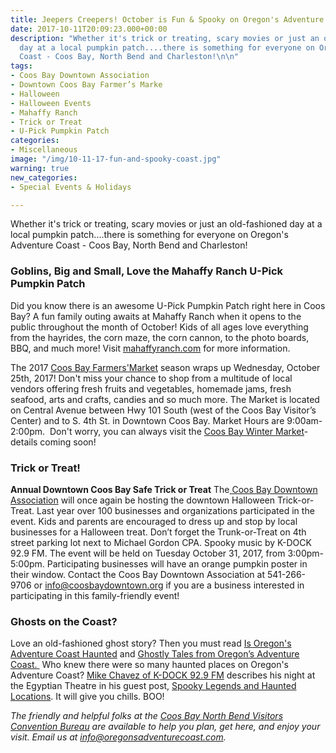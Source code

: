 ```yaml
---
title: Jeepers Creepers! October is Fun & Spooky on Oregon's Adventure Coast!
date: 2017-10-11T20:09:23.000+00:00
description: "Whether it's trick or treating, scary movies or just an old-fashioned
  day at a local pumpkin patch....there is something for everyone on Oregon's Adventure
  Coast - Coos Bay, North Bend and Charleston!\n\n"
tags:
- Coos Bay Downtown Association
- Downtown Coos Bay Farmer’s Marke
- Halloween
- Halloween Events
- Mahaffy Ranch
- Trick or Treat
- U-Pick Pumpkin Patch
categories:
- Miscellaneous
image: "/img/10-11-17-fun-and-spooky-coast.jpg"
warning: true
new_categories:
- Special Events & Holidays

---
```

Whether it's trick or treating, scary movies or just an old-fashioned day at a local pumpkin patch....there is something for everyone on Oregon's Adventure Coast - Coos Bay, North Bend and Charleston!
<h3>Goblins, Big and Small, Love the Mahaffy Ranch U-Pick Pumpkin Patch</h3>
Did you know there is an awesome U-Pick Pumpkin Patch right here in Coos Bay? A fun family outing awaits at Mahaffy Ranch when it opens to the public throughout the month of October! Kids of all ages love everything from the hayrides, the corn maze, the corn cannon, to the photo boards, BBQ, and much more! Visit <a href="http://mahaffyranch.com/" target="_blank" rel="noopener noreferrer">mahaffyranch.com</a> for more information.

The 2017 <a href="http://coosbaydowntown.org/farmers-market/" target="_blank" rel="noopener noreferrer">Coos Bay Farmers'Market</a> season wraps up Wednesday, October 25th, 2017! Don't miss your chance to shop from a multitude of local vendors offering fresh fruits and vegetables, homemade jams, fresh seafood, arts and crafts, candies and so much more. The Market is located on Central Avenue between Hwy 101 South (west of the Coos Bay Visitor’s Center) and to S. 4th St. in Downtown Coos Bay. Market Hours are 9:00am- 2:00pm.  Don't worry, you can always visit the <a href="https://www.facebook.com/Coosbaywintermarket/">Coos Bay Winter Market</a>- details coming soon!

<h3>Trick or Treat!</h3>

<b>Annual Downtown Coos Bay Safe Trick or Treat</b> The<a href="https://coosbaydowntown.org/" target="_blank" rel="noopener noreferrer"> Coos Bay Downtown Association</a> will once again be hosting the downtown Halloween Trick-or-Treat. Last year over 100 businesses and organizations participated in the event. Kids and parents are encouraged to dress up and stop by local businesses for a Halloween treat. Don’t forget the Trunk-or-Treat on 4th street parking lot next to Michael Gordon CPA. Spooky music by K-DOCK 92.9 FM. The event will be held on Tuesday October 31, 2017, from 3:00pm-5:00pm. Participating businesses will have an orange pumpkin poster in their window. Contact the Coos Bay Downtown Association at 541-266-9706 or info@coosbaydowntown.org if you are a business interested in participating in this family-friendly event! <h3></h3> <h3>Ghosts on the Coast?</h3>

Love an old-fashioned ghost story? Then you must read <a href=" http://oregonsadventurecoast.com/2012/10/is-oregons-adventure-coast-haunted/" target="_blank" rel="noopener noreferrer">Is Oregon's Adventure Coast Haunted</a> and <a href="%20http://oregonsadventurecoast.com/2012/10/is-oregons-adventure-coast-haunted/http://oregonsadventurecoast.com/2013/10/coos-county-ghosts-part-2" target="_blank" rel="noopener noreferrer">Ghostly Tales from Oregon’s Adventure Coast. </a> Who knew there were so many haunted places on Oregon's Adventure Coast? <a href="http://kdcq.com/staff/" target="_blank" rel="noopener noreferrer">Mike Chavez of K-DOCK 92.9 FM</a> describes his night at the Egyptian Theatre in his guest post, <a href="http://oregonsadventurecoast.com/2013/09/spooky-legends-and-haunted-locations-on-oregons-south-coast-a-night-at-the-egyptian/%20" target="_blank" rel="noopener noreferrer">Spooky Legends and Haunted Locations</a>. It will give you chills. BOO!

<em>The friendly and helpful folks at the <a href="http://www.oregonsadventurecoast.com/contact/" target="_blank" rel="noopener noreferrer">Coos Bay North Bend Visitors Convention Bureau</a> are available to help you plan, get here, and enjoy your visit. Email us at <a href="mailto:info@oregonsadventurecoast.com">info@oregonsadventurecoast.com</a>.</em>